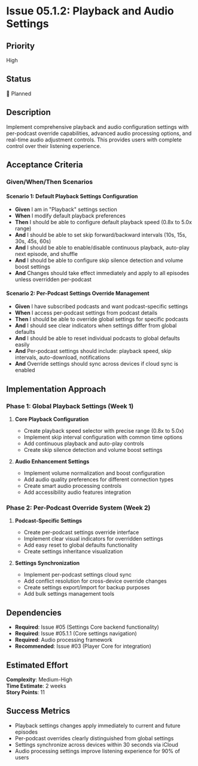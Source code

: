 # Issue 05.1.2: Playback and Audio Settings

## Priority
High

## Status
🔄 Planned

## Description
Implement comprehensive playback and audio configuration settings with per-podcast override capabilities, advanced audio processing options, and real-time audio adjustment controls. This provides users with complete control over their listening experience.

## Acceptance Criteria

### Given/When/Then Scenarios

#### Scenario 1: Default Playback Settings Configuration
- **Given** I am in "Playback" settings section
- **When** I modify default playback preferences
- **Then** I should be able to configure default playback speed (0.8x to 5.0x range)
- **And** I should be able to set skip forward/backward intervals (10s, 15s, 30s, 45s, 60s)
- **And** I should be able to enable/disable continuous playback, auto-play next episode, and shuffle
- **And** I should be able to configure skip silence detection and volume boost settings
- **And** Changes should take effect immediately and apply to all episodes unless overridden per-podcast

#### Scenario 2: Per-Podcast Settings Override Management
- **Given** I have subscribed podcasts and want podcast-specific settings
- **When** I access per-podcast settings from podcast details
- **Then** I should be able to override global settings for specific podcasts
- **And** I should see clear indicators when settings differ from global defaults
- **And** I should be able to reset individual podcasts to global defaults easily
- **And** Per-podcast settings should include: playback speed, skip intervals, auto-download, notifications
- **And** Override settings should sync across devices if cloud sync is enabled

## Implementation Approach

### Phase 1: Global Playback Settings (Week 1)
1. **Core Playback Configuration**
   - Create playback speed selector with precise range (0.8x to 5.0x)
   - Implement skip interval configuration with common time options
   - Add continuous playback and auto-play controls
   - Create skip silence detection and volume boost settings

2. **Audio Enhancement Settings**
   - Implement volume normalization and boost configuration
   - Add audio quality preferences for different connection types
   - Create smart audio processing controls
   - Add accessibility audio features integration

### Phase 2: Per-Podcast Override System (Week 2)
1. **Podcast-Specific Settings**
   - Create per-podcast settings override interface
   - Implement clear visual indicators for overridden settings
   - Add easy reset to global defaults functionality
   - Create settings inheritance visualization

2. **Settings Synchronization**
   - Implement per-podcast settings cloud sync
   - Add conflict resolution for cross-device override changes
   - Create settings export/import for backup purposes
   - Add bulk settings management tools

## Dependencies
- **Required**: Issue #05 (Settings Core backend functionality)
- **Required**: Issue #05.1.1 (Core settings navigation)
- **Required**: Audio processing framework
- **Recommended**: Issue #03 (Player Core for integration)

## Estimated Effort
**Complexity**: Medium-High  
**Time Estimate**: 2 weeks  
**Story Points**: 11

## Success Metrics
- Playback settings changes apply immediately to current and future episodes
- Per-podcast overrides clearly distinguished from global settings
- Settings synchronize across devices within 30 seconds via iCloud
- Audio processing settings improve listening experience for 90% of users